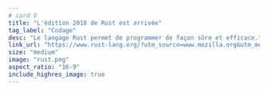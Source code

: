 ```yaml
---
# card 9
title: "L'édition 2018 de Rust est arrivée"
tag_label: "Codage"
desc: "Le langage Rust permet de programmer de façon sûre et efficace."
link_url: "https://www.rust-lang.org/?utm_source=www.mozilla.org&utm_medium=referral&utm_campaign=homepage&utm_content=card"
size: "medium"
image: "rust.png"
aspect_ratio: "16-9"
include_highres_image: true
---
```

